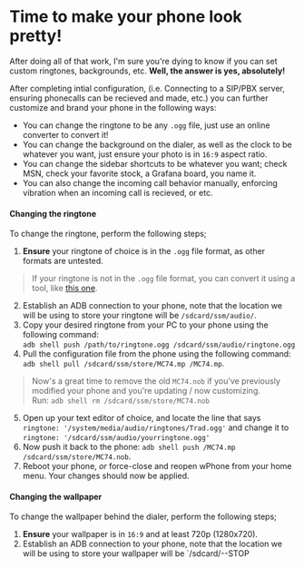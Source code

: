 # Time to make your phone look pretty!

After doing all of that work, I'm sure you're dying to know if you can set custom ringtones, backgrounds, etc.
**Well, the answer is yes, absolutely!**

After completing intial configuration, (i.e. Connecting to a SIP/PBX server, ensuring phonecalls can be recieved and made, etc.) you can further customize and brand your phone in the following ways:

- You can change the ringtone to be any `.ogg` file, just use an online converter to convert it!
- You can change the background on the dialer, as well as the clock to be whatever you want, just ensure your photo is in `16:9` aspect ratio.
- You can change the sidebar shortcuts to be whatever you want; check MSN, check your favorite stock, a Grafana board, you name it.
- You can also change the incoming call behavior manually, enforcing vibration when an incoming call is recieved, or etc.

#### Changing the ringtone

To change the ringtone, perform the following steps;

1. **Ensure** your ringtone of choice is in the `.ogg` file format, as other formats are untested.
> If your ringtone is not in the `.ogg` file format, you can convert it using a tool, like [this one](https://audio.online-convert.com/convert-to-ogg).
2. Establish an ADB connection to your phone, note that the location we will be using to store your ringtone will be `/sdcard/ssm/audio/`.
3. Copy your desired ringtone from your PC to your phone using the following command: <br>`adb shell push /path/to/ringtone.ogg /sdcard/ssm/audio/ringtone.ogg`
4. Pull the configuration file from the phone using the following command: <br>`adb shell pull /sdcard/ssm/store/MC74.mp /MC74.mp`.
> Now's a great time to remove the old `MC74.nob` if you've previously modified your phone and you're updating / now customizing. <br>Run: `adb shell rm /sdcard/ssm/store/MC74.nob`
5. Open up your text editor of choice, and locate the line that says <br>`ringtone: '/system/media/audio/ringtones/Trad.ogg'` and change it to <br>`ringtone: '/sdcard/ssm/audio/yourringtone.ogg'`
6. Now push it back to the phone: `adb shell push /MC74.mp /sdcard/ssm/store/MC74.nob`.
7. Reboot your phone, *or* force-close and reopen wPhone from your home menu. Your changes should now be applied.

#### Changing the wallpaper

To change the wallpaper behind the dialer, perform the following steps;

1. **Ensure** your wallpaper is in `16:9` and at least 720p (1280x720).
2. Establish an ADB connection to your phone, note that the location we will be using to store your wallpaper will be `/sdcard/--STOP
